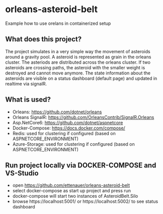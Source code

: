 # orleans-asteroid-belt
Example how to use orelans in containerized setup

## What does this project?
The project simulates in a very simple way the movement of asteroids around a gravity pool. 
A asteroid is represented as grain in the orleans cluster. The asteriods are distributed across the orleans cluster.
If two asteroids are crossing paths, the asteroid with the smaller weight is destroyed and cannot move anymore.
The state information about the asteroids are visible on a status dashboard (default page) and updated in realtime via signalR. 

## What is used?
* Orleans: https://github.com/dotnet/orleans
* Orleans SignalR: https://github.com/OrleansContrib/SignalR.Orleans
* Asp.NetCore6: https://github.com/dotnet/aspnetcore
* Docker-Compose: https://docs.docker.com/compose/
* Redis: used for clustering if configured (based on ASPNETCORE_ENVIRONMENT)
* Azure-Storage: used for clustering if configured (based on ASPNETCORE_ENVIRONMENT)

## Run project locally via DOCKER-COMPOSE and VS-Studio
* open https://github.com/ettenauer/orleans-asteroid-belt
* select docker-compose as start up project and press run 
* docker-compose will start two instances of AsteroidBelt.Silo 
* browse https://localhost:5001/ or https://localhost:5002/ to see status dashboard

